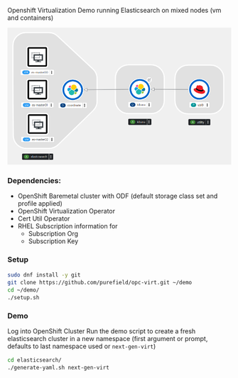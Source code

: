 Openshift Virtualization Demo running Elasticsearch on mixed nodes (vm and containers)

![Elasticsearch Cluster Overview](hybrid-virt-elasticsearch.png)

### Dependencies:
* OpenShift Baremetal cluster with ODF (default storage class set and profile applied)
* OpenShift Virtualization Operator
* Cert Util Operator
* RHEL Subscription information for 
  * Subscription Org
  * Subscription Key

### Setup
```sh
sudo dnf install -y git
git clone https://github.com/purefield/opc-virt.git ~/demo
cd ~/demo/
./setup.sh
```

### Demo
Log into OpenShift Cluster
Run the demo script to create a fresh elasticsearch cluster in a new namespace (first argument or prompt, defaults to last namespace used or ```next-gen-virt```)
```sh
cd elasticsearch/
./generate-yaml.sh next-gen-virt
```
